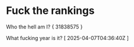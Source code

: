 # Fuck the rankings

Who the hell am I?
{ 31838575 }

What fucking year is it?
[ 2025-04-07T04:36:40Z ]
